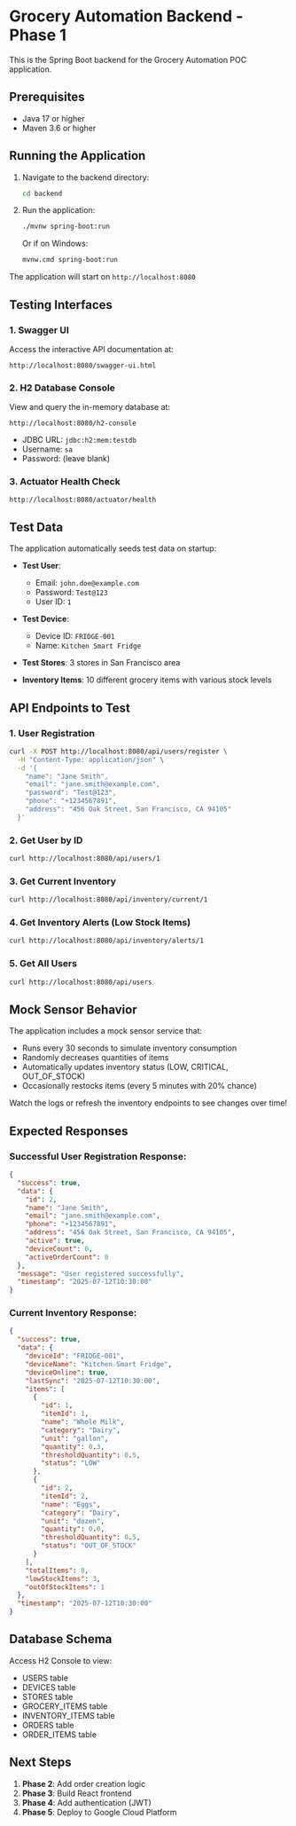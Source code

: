 # Grocery Automation Backend - Phase 1

This is the Spring Boot backend for the Grocery Automation POC application.

## Prerequisites

- Java 17 or higher
- Maven 3.6 or higher

## Running the Application

1. Navigate to the backend directory:
   ```bash
   cd backend
   ```

2. Run the application:
   ```bash
   ./mvnw spring-boot:run
   ```
   
   Or if on Windows:
   ```bash
   mvnw.cmd spring-boot:run
   ```

The application will start on `http://localhost:8080`

## Testing Interfaces

### 1. Swagger UI
Access the interactive API documentation at:
```
http://localhost:8080/swagger-ui.html
```

### 2. H2 Database Console
View and query the in-memory database at:
```
http://localhost:8080/h2-console
```
- JDBC URL: `jdbc:h2:mem:testdb`
- Username: `sa`
- Password: (leave blank)

### 3. Actuator Health Check
```
http://localhost:8080/actuator/health
```

## Test Data

The application automatically seeds test data on startup:

- **Test User**: 
  - Email: `john.doe@example.com`
  - Password: `Test@123`
  - User ID: `1`

- **Test Device**: 
  - Device ID: `FRIDGE-001`
  - Name: `Kitchen Smart Fridge`

- **Test Stores**: 3 stores in San Francisco area
- **Inventory Items**: 10 different grocery items with various stock levels

## API Endpoints to Test

### 1. User Registration
```bash
curl -X POST http://localhost:8080/api/users/register \
  -H "Content-Type: application/json" \
  -d '{
    "name": "Jane Smith",
    "email": "jane.smith@example.com",
    "password": "Test@123",
    "phone": "+1234567891",
    "address": "456 Oak Street, San Francisco, CA 94105"
  }'
```

### 2. Get User by ID
```bash
curl http://localhost:8080/api/users/1
```

### 3. Get Current Inventory
```bash
curl http://localhost:8080/api/inventory/current/1
```

### 4. Get Inventory Alerts (Low Stock Items)
```bash
curl http://localhost:8080/api/inventory/alerts/1
```

### 5. Get All Users
```bash
curl http://localhost:8080/api/users
```

## Mock Sensor Behavior

The application includes a mock sensor service that:
- Runs every 30 seconds to simulate inventory consumption
- Randomly decreases quantities of items
- Automatically updates inventory status (LOW, CRITICAL, OUT_OF_STOCK)
- Occasionally restocks items (every 5 minutes with 20% chance)

Watch the logs or refresh the inventory endpoints to see changes over time!

## Expected Responses

### Successful User Registration Response:
```json
{
  "success": true,
  "data": {
    "id": 2,
    "name": "Jane Smith",
    "email": "jane.smith@example.com",
    "phone": "+1234567891",
    "address": "456 Oak Street, San Francisco, CA 94105",
    "active": true,
    "deviceCount": 0,
    "activeOrderCount": 0
  },
  "message": "User registered successfully",
  "timestamp": "2025-07-12T10:30:00"
}
```

### Current Inventory Response:
```json
{
  "success": true,
  "data": {
    "deviceId": "FRIDGE-001",
    "deviceName": "Kitchen Smart Fridge",
    "deviceOnline": true,
    "lastSync": "2025-07-12T10:30:00",
    "items": [
      {
        "id": 1,
        "itemId": 1,
        "name": "Whole Milk",
        "category": "Dairy",
        "unit": "gallon",
        "quantity": 0.3,
        "thresholdQuantity": 0.5,
        "status": "LOW"
      },
      {
        "id": 2,
        "itemId": 2,
        "name": "Eggs",
        "category": "Dairy",
        "unit": "dozen",
        "quantity": 0.0,
        "thresholdQuantity": 0.5,
        "status": "OUT_OF_STOCK"
      }
    ],
    "totalItems": 8,
    "lowStockItems": 3,
    "outOfStockItems": 1
  },
  "timestamp": "2025-07-12T10:30:00"
}
```

## Database Schema

Access H2 Console to view:
- USERS table
- DEVICES table
- STORES table
- GROCERY_ITEMS table
- INVENTORY_ITEMS table
- ORDERS table
- ORDER_ITEMS table

## Next Steps

1. **Phase 2**: Add order creation logic
2. **Phase 3**: Build React frontend
3. **Phase 4**: Add authentication (JWT)
4. **Phase 5**: Deploy to Google Cloud Platform 
